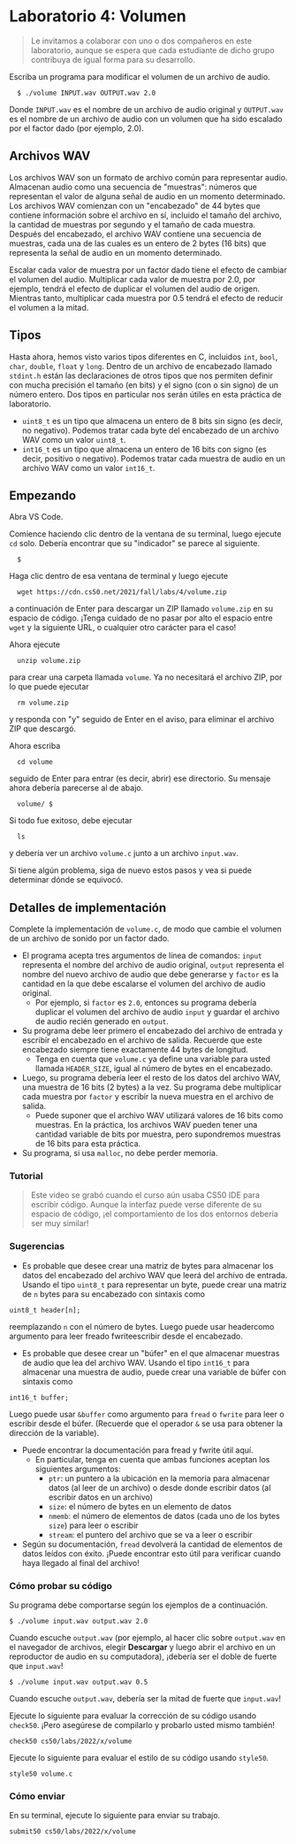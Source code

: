 # Laboratorio 4: Volumen
>Le invitamos a colaborar con uno o dos compañeros en este laboratorio, aunque se espera que cada estudiante de dicho grupo contribuya de igual forma para su desarrollo.

Escriba un programa para modificar el volumen de un archivo de audio.
```
  $ ./volume INPUT.wav OUTPUT.wav 2.0
  ```
  
Donde ```INPUT.wav``` es el nombre de un archivo de audio original y ```OUTPUT.wav``` es el nombre de un archivo de audio con un volumen que ha sido escalado por el factor dado (por ejemplo, 2.0).
  
## Archivos WAV
Los archivos WAV son un formato de archivo común para representar audio. Almacenan audio como una secuencia de "muestras": números que representan el valor de alguna señal de audio en un momento determinado. Los archivos WAV comienzan con un "encabezado" de 44 bytes que contiene información sobre el archivo en sí, incluido el tamaño del archivo, la cantidad de muestras por segundo y el tamaño de cada muestra. Después del encabezado, el archivo WAV contiene una secuencia de muestras, cada una de las cuales es un entero de 2 bytes (16 bits) que representa la señal de audio en un momento determinado.

Escalar cada valor de muestra por un factor dado tiene el efecto de cambiar el volumen del audio. Multiplicar cada valor de muestra por 2.0, por ejemplo, tendrá el efecto de duplicar el volumen del audio de origen. Mientras tanto, multiplicar cada muestra por 0.5 tendrá el efecto de reducir el volumen a la mitad.

## Tipos
Hasta ahora, hemos visto varios tipos diferentes en C, incluidos ```int```, ```bool```, ```char```, ```double```, ```float``` y ```long```. Dentro de un archivo de encabezado llamado ```stdint.h``` están las declaraciones de otros tipos que nos permiten definir con mucha precisión el tamaño (en bits) y el signo (con o sin signo) de un número entero. Dos tipos en particular nos serán útiles en esta práctica de laboratorio.
* ```uint8_t``` es un tipo que almacena un entero de 8 bits sin signo (es decir, no negativo). Podemos tratar cada byte del encabezado de un archivo WAV como un valor ```uint8_t```.
* ```int16_t``` es un tipo que almacena un entero de 16 bits con signo (es decir, positivo o negativo). Podemos tratar cada muestra de audio en un archivo WAV como un valor ```int16_t```.

## Empezando

Abra VS Code.

Comience haciendo clic dentro de la ventana de su terminal, luego ejecute ```cd``` solo. Debería encontrar que su "indicador" se parece al siguiente.
```
  $
  ```
 
Haga clic dentro de esa ventana de terminal y luego ejecute
```
  wget https://cdn.cs50.net/2021/fall/labs/4/volume.zip
  ```
  
a continuación de Enter para descargar un ZIP llamado ```volume.zip``` en su espacio de código. ¡Tenga cuidado de no pasar por alto el espacio entre ```wget``` y la siguiente URL, o cualquier otro carácter para el caso!

Ahora ejecute
```
  unzip volume.zip
  ```
  
para crear una carpeta llamada ```volume```. Ya no necesitará el archivo ZIP, por lo que puede ejecutar
```
  rm volume.zip
  ```
  
y responda con "y" seguido de Enter en el aviso, para eliminar el archivo ZIP que descargó.

Ahora escriba
```
  cd volume
  ```
  
seguido de Enter para entrar (es decir, abrir) ese directorio. Su mensaje ahora debería parecerse al de abajo.
```
  volume/ $
  ```

Si todo fue exitoso, debe ejecutar
```
  ls
  ```
  
y debería ver un archivo ```volume.c``` junto a un archivo ```input.wav```.

Si tiene algún problema, siga de nuevo estos pasos y vea si puede determinar dónde se equivocó.

## Detalles de implementación

Complete la implementación de ```volume.c```, de modo que cambie el volumen de un archivo de sonido por un factor dado.

- El programa acepta tres argumentos de línea de comandos: ```input``` representa el nombre del archivo de audio original, ```output``` representa el nombre del nuevo archivo de audio que debe generarse y ```factor``` es la cantidad en la que debe escalarse el volumen del archivo de audio original.
  - Por ejemplo, si ```factor``` es ```2.0```, entonces su programa debería duplicar el volumen del archivo de audio ```input``` y guardar el archivo de audio recién generado en ```output```.
- Su programa debe leer primero el encabezado del archivo de entrada y escribir el encabezado en el archivo de salida. Recuerde que este encabezado siempre tiene exactamente 44 bytes de longitud.
  - Tenga en cuenta que ```volume.c``` ya define una variable para usted llamada ```HEADER_SIZE```, igual al número de bytes en el encabezado.
- Luego, su programa debería leer el resto de los datos del archivo WAV, una muestra de 16 bits (2 bytes) a la vez. Su programa debe multiplicar cada muestra por ```factor``` y escribir la nueva muestra en el archivo de salida.
  - Puede suponer que el archivo WAV utilizará valores de 16 bits como muestras. En la práctica, los archivos WAV pueden tener una cantidad variable de bits por muestra, pero supondremos muestras de 16 bits para esta práctica.
- Su programa, si usa ```malloc```, no debe perder memoria.

### Tutorial
>Este video se grabó cuando el curso aún usaba CS50 IDE para escribir código. Aunque la interfaz puede verse diferente de su espacio de código, ¡el comportamiento de los dos entornos debería ser muy similar!

### Sugerencias
- Es probable que desee crear una matriz de bytes para almacenar los datos del encabezado del archivo WAV que leerá del archivo de entrada. Usando el tipo ```uint8_t``` para representar un byte, puede crear una matriz de ```n``` bytes para su encabezado con sintaxis como
```
uint8_t header[n];
```
reemplazando ```n``` con el número de bytes. Luego puede usar headercomo argumento para leer freado fwriteescribir desde el encabezado.

- Es probable que desee crear un "búfer" en el que almacenar muestras de audio que lea del archivo WAV. Usando el tipo ```int16_t``` para almacenar una muestra de audio, puede crear una variable de búfer con sintaxis como
```
int16_t buffer;
```
Luego puede usar ```&buffer``` como argumento para ```fread``` o ```fwrite``` para leer o escribir desde el búfer. (Recuerde que el operador ```&``` se usa para obtener la dirección de la variable).

- Puede encontrar la documentación para fread y fwrite útil aquí.
    - En particular, tenga en cuenta que ambas funciones aceptan los siguientes argumentos:
      - ```ptr```: un puntero a la ubicación en la memoria para almacenar datos (al leer de un archivo) o desde donde escribir datos (al escribir datos en un archivo)
      - ```size```: el número de bytes en un elemento de datos
      - ```nmemb```: el número de elementos de datos (cada uno de los bytes ```size```) para leer o escribir
      - ```stream```: el puntero del archivo que se va a leer o escribir
- Según su documentación, ```fread``` devolverá la cantidad de elementos de datos leídos con éxito. ¡Puede encontrar esto útil para verificar cuando haya llegado al final del archivo!

### Cómo probar su código

Su programa debe comportarse según los ejemplos de a continuación.
```
$ ./volume input.wav output.wav 2.0
```

Cuando escuche ```output.wav``` (por ejemplo, al hacer clic sobre ```output.wav``` en el navegador de archivos, elegir **Descargar** y luego abrir el archivo en un reproductor de audio en su computadora), ¡debería ser el doble de fuerte que ```input.wav```!

```
$ ./volume input.wav output.wav 0.5
```

Cuando escuche ```output.wav```, debería ser la mitad de fuerte que ```input.wav```!

Ejecute lo siguiente para evaluar la corrección de su código usando ```check50```. ¡Pero asegúrese de compilarlo y probarlo usted mismo también!
```
check50 cs50/labs/2022/x/volume
```
Ejecute lo siguiente para evaluar el estilo de su código usando ```style50```.
```
style50 volume.c
```

### Cómo enviar
En su terminal, ejecute lo siguiente para enviar su trabajo.
```
submit50 cs50/labs/2022/x/volume
```
